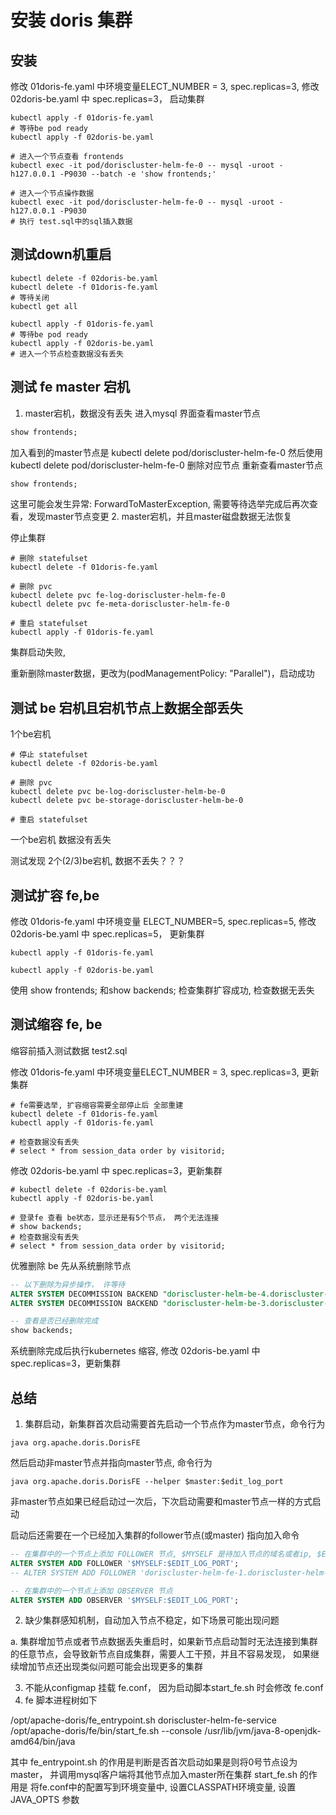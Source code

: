 # 安装 doris 集群

## 安装
修改 01doris-fe.yaml 中环境变量ELECT_NUMBER = 3, spec.replicas=3, 
修改 02doris-be.yaml 中 spec.replicas=3，
启动集群
```shell
kubectl apply -f 01doris-fe.yaml
# 等待be pod ready
kubectl apply -f 02doris-be.yaml

# 进入一个节点查看 frontends
kubectl exec -it pod/doriscluster-helm-fe-0 -- mysql -uroot -h127.0.0.1 -P9030 --batch -e 'show frontends;'

# 进入一个节点操作数据
kubectl exec -it pod/doriscluster-helm-fe-0 -- mysql -uroot -h127.0.0.1 -P9030
# 执行 test.sql中的sql插入数据
```

## 测试down机重启
```shell
kubectl delete -f 02doris-be.yaml
kubectl delete -f 01doris-fe.yaml
# 等待关闭
kubectl get all

kubectl apply -f 01doris-fe.yaml
# 等待be pod ready
kubectl apply -f 02doris-be.yaml
# 进入一个节点检查数据没有丢失
```

## 测试 fe master 宕机
1. master宕机，数据没有丢失
进入mysql 界面查看master节点
```sql
show frontends;
```
加入看到的master节点是 kubectl delete pod/doriscluster-helm-fe-0
然后使用 kubectl delete pod/doriscluster-helm-fe-0 删除对应节点
重新查看master节点
```sql
show frontends;
```
这里可能会发生异常: ForwardToMasterException, 
需要等待选举完成后再次查看，发现master节点变更
2. master宕机，并且master磁盘数据无法恢复

停止集群
```shell
# 删除 statefulset
kubectl delete -f 01doris-fe.yaml

# 删除 pvc
kubectl delete pvc fe-log-doriscluster-helm-fe-0
kubectl delete pvc fe-meta-doriscluster-helm-fe-0

# 重启 statefulset
kubectl apply -f 01doris-fe.yaml
```
集群启动失败,

重新删除master数据，更改为(podManagementPolicy: "Parallel")，启动成功

## 测试 be 宕机且宕机节点上数据全部丢失
1个be宕机
```shell
# 停止 statefulset
kubectl delete -f 02doris-be.yaml

# 删除 pvc
kubectl delete pvc be-log-doriscluster-helm-be-0
kubectl delete pvc be-storage-doriscluster-helm-be-0

# 重启 statefulset
```
一个be宕机 数据没有丢失

测试发现 2个(2/3)be宕机, 数据不丢失？？？



## 测试扩容 fe,be
修改 01doris-fe.yaml 中环境变量 ELECT_NUMBER=5, spec.replicas=5, 
修改 02doris-be.yaml 中 spec.replicas=5，
更新集群
```shell
kubectl apply -f 01doris-fe.yaml

kubectl apply -f 02doris-be.yaml
```
使用 show frontends; 和show backends; 检查集群扩容成功, 检查数据无丢失

## 测试缩容 fe, be
缩容前插入测试数据 test2.sql

修改 01doris-fe.yaml 中环境变量ELECT_NUMBER = 3, spec.replicas=3, 更新集群
```shell
# fe需要选举, 扩容缩容需要全部停止后 全部重建 
kubectl delete -f 01doris-fe.yaml
kubectl apply -f 01doris-fe.yaml

# 检查数据没有丢失
# select * from session_data order by visitorid;
```

修改 02doris-be.yaml 中 spec.replicas=3，更新集群
```shell
# kubectl delete -f 02doris-be.yaml
kubectl apply -f 02doris-be.yaml

# 登录fe 查看 be状态，显示还是有5个节点， 两个无法连接
# show backends;
# 检查数据没有丢失
# select * from session_data order by visitorid;
```

优雅删除 be
先从系统删除节点
```sql
-- 以下删除为异步操作， 许等待
ALTER SYSTEM DECOMMISSION BACKEND "doriscluster-helm-be-4.doriscluster-helm-be-internal.default.svc.cluster.local:9050";
ALTER SYSTEM DECOMMISSION BACKEND "doriscluster-helm-be-3.doriscluster-helm-be-internal.default.svc.cluster.local:9050";

-- 查看是否已经删除完成
show backends;
```
系统删除完成后执行kubernetes 缩容,
修改 02doris-be.yaml 中 spec.replicas=3，更新集群

## 总结
1. 集群启动，新集群首次启动需要首先启动一个节点作为master节点，命令行为
```shell
java org.apache.doris.DorisFE
```
然后启动非master节点并指向master节点, 命令行为
```shell
java org.apache.doris.DorisFE --helper $master:$edit_log_port
```
非master节点如果已经启动过一次后，下次启动需要和master节点一样的方式启动


启动后还需要在一个已经加入集群的follower节点(或master) 指向加入命令
```sql
-- 在集群中的一个节点上添加 FOLLOWER 节点, $MYSELF 是待加入节点的域名或者ip, $EDIT_LOG_PORT 是端口号默认为 9010
ALTER SYSTEM ADD FOLLOWER '$MYSELF:$EDIT_LOG_PORT';
-- ALTER SYSTEM ADD FOLLOWER 'doriscluster-helm-fe-1.doriscluster-helm-fe-internal.default.svc.cluster.local:9010';

-- 在集群中的一个节点上添加 OBSERVER 节点
ALTER SYSTEM ADD OBSERVER '$MYSELF:$EDIT_LOG_PORT';
```

2. 缺少集群感知机制，自动加入节点不稳定，如下场景可能出现问题

a. 集群增加节点或者节点数据丢失重启时，如果新节点启动暂时无法连接到集群的任意节点，会导致新节点自成集群，需要人工干预，并且不容易发现， 如果继续增加节点还出现类似问题可能会出现更多的集群

3. 不能从configmap 挂载 fe.conf， 因为启动脚本start_fe.sh 时会修改 fe.conf
4. fe 脚本进程树如下

/opt/apache-doris/fe_entrypoint.sh doriscluster-helm-fe-service
    /opt/apache-doris/fe/bin/start_fe.sh --console
        /usr/lib/jvm/java-8-openjdk-amd64/bin/java

其中 fe_entrypoint.sh 的作用是判断是否首次启动如果是则将0号节点设为 master， 并调用mysql客户端将其他节点加入master所在集群
start_fe.sh 的作用是 将fe.conf中的配置写到环境变量中, 设置CLASSPATH环境变量, 设置 JAVA_OPTS 参数